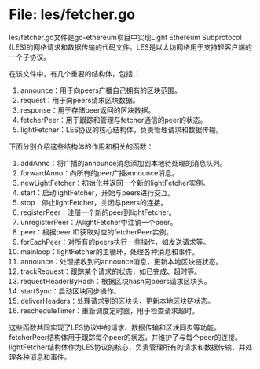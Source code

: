 # File: les/fetcher.go

les/fetcher.go文件是go-ethereum项目中实现Light Ethereum Subprotocol (LES)的网络请求和数据传输的代码文件。LES是以太坊网络用于支持轻客户端的一个子协议。

在该文件中，有几个重要的结构体，包括：
1. announce：用于向peers广播自己拥有的区块范围。
2. request：用于向peers请求区块数据。
3. response：用于存储peer返回的区块数据。
4. fetcherPeer：用于跟踪和管理与fetcher通信的peer的状态。
5. lightFetcher：LES协议的核心结构体，负责管理请求和数据传输。

下面分别介绍这些结构体的作用和相关的函数：

1. addAnno：将广播的announce消息添加到本地待处理的消息队列。
2. forwardAnno：向所有的peer广播announce消息。
3. newLightFetcher：初始化并返回一个新的lightFetcher实例。
4. start：启动lightFetcher，开始与peers进行交互。
5. stop：停止lightFetcher，关闭与peers的连接。
6. registerPeer：注册一个新的peer到lightFetcher。
7. unregisterPeer：从lightFetcher中注销一个peer。
8. peer：根据peer ID获取对应的fetcherPeer实例。
9. forEachPeer：对所有的peers执行一些操作，如发送请求等。
10. mainloop：lightFetcher的主循环，处理各种消息和事件。
11. announce：处理接收到的announce消息，更新本地区块链状态。
12. trackRequest：跟踪某个请求的状态，如已完成、超时等。
13. requestHeaderByHash：根据区块hash向peers请求区块头。
14. startSync：启动区块同步操作。
15. deliverHeaders：处理请求到的区块头，更新本地区块链状态。
16. rescheduleTimer：重新调度定时器，用于检查请求超时。

这些函数共同实现了LES协议中的请求、数据传输和区块同步等功能。fetcherPeer结构体用于跟踪每个peer的状态，并维护了与每个peer的连接。lightFetcher结构体作为LES协议的核心，负责管理所有的请求和数据传输，并处理各种消息和事件。

